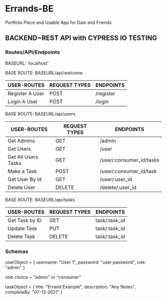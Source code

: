 # Errands-BE

Portfolio Piece and Usable App for Dale and Friends

## BACKEND~REST API with CYPRESS IO TESTING

### Routes/API/Endpoints

BASEURL: 'localhost'

BASE ROUTE: BASEURL/api/welcome

| USER-ROUTES     | REQUEST TYPES | ENDPOINTS |
| --------------- | ------------- | --------- |
| Register A User | POST          | /register |
| Login A User    | POST          | /login    |

BASE ROUTE: BASEURL/api/users

| USER-ROUTES         | REQUEST TYPES | ENDPOINTS                |
| ------------------- | ------------- | ------------------------ |
| Get Admins          | GET           | /admin                   |
| Get Users           | GET           | /user                    |
| Get All Users Tasks | GET           | /user/:consumer_id/tasks |
| Make a Task         | POST          | /user/:consumer_id/task  |
| Get User By Id      | GET           | /user/:user_id           |
| Delete User         | DELETE        | /delete/:user_id         |

BASE ROUTE: BASEURL/api/tasks

| USER-ROUTES    | REQUEST TYPES | ENDPOINTS     |
| -------------- | ------------- | ------------- |
| Get Task by ID | GET           | task/:task_id |
| Update Task    | PUT           | task/:task_id |
| Delete Task    | DELETE        | task/:task_id |

### Schemas

userObject = {
username: "User 1",
password: "user password",
role: "admin"
}

role choice = "admin" or "consumer"

taskObject = {
title: "Errand Example",
description: "Any Notes",
completeBy: "07-13-2021"
}
